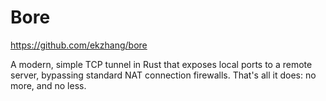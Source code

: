 # Bore

https://github.com/ekzhang/bore

A modern, simple TCP tunnel in Rust that exposes local ports to a remote server, bypassing standard NAT connection firewalls. That's all it does: no more, and no less.


